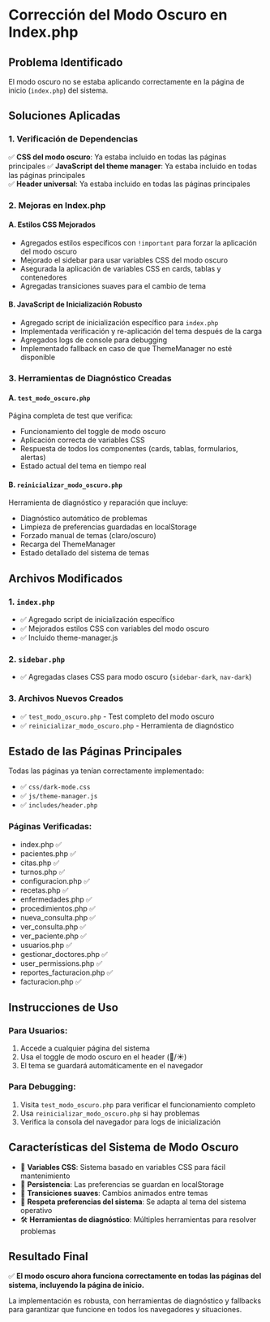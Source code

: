 # Corrección del Modo Oscuro en Index.php

## Problema Identificado
El modo oscuro no se estaba aplicando correctamente en la página de inicio (`index.php`) del sistema.

## Soluciones Aplicadas

### 1. Verificación de Dependencias
✅ **CSS del modo oscuro**: Ya estaba incluido en todas las páginas principales
✅ **JavaScript del theme manager**: Ya estaba incluido en todas las páginas principales  
✅ **Header universal**: Ya estaba incluido en todas las páginas principales

### 2. Mejoras en Index.php

#### A. Estilos CSS Mejorados
- Agregados estilos específicos con `!important` para forzar la aplicación del modo oscuro
- Mejorado el sidebar para usar variables CSS del modo oscuro
- Asegurada la aplicación de variables CSS en cards, tablas y contenedores
- Agregadas transiciones suaves para el cambio de tema

#### B. JavaScript de Inicialización Robusto
- Agregado script de inicialización específico para `index.php`
- Implementada verificación y re-aplicación del tema después de la carga
- Agregados logs de console para debugging
- Implementado fallback en caso de que ThemeManager no esté disponible

### 3. Herramientas de Diagnóstico Creadas

#### A. `test_modo_oscuro.php`
Página completa de test que verifica:
- Funcionamiento del toggle de modo oscuro
- Aplicación correcta de variables CSS
- Respuesta de todos los componentes (cards, tablas, formularios, alertas)
- Estado actual del tema en tiempo real

#### B. `reinicializar_modo_oscuro.php`
Herramienta de diagnóstico y reparación que incluye:
- Diagnóstico automático de problemas
- Limpieza de preferencias guardadas en localStorage
- Forzado manual de temas (claro/oscuro)
- Recarga del ThemeManager
- Estado detallado del sistema de temas

## Archivos Modificados

### 1. `index.php`
- ✅ Agregado script de inicialización específico
- ✅ Mejorados estilos CSS con variables del modo oscuro
- ✅ Incluido theme-manager.js

### 2. `sidebar.php`
- ✅ Agregadas clases CSS para modo oscuro (`sidebar-dark`, `nav-dark`)

### 3. Archivos Nuevos Creados
- ✅ `test_modo_oscuro.php` - Test completo del modo oscuro
- ✅ `reinicializar_modo_oscuro.php` - Herramienta de diagnóstico

## Estado de las Páginas Principales

Todas las páginas ya tenían correctamente implementado:
- ✅ `css/dark-mode.css`
- ✅ `js/theme-manager.js`
- ✅ `includes/header.php`

### Páginas Verificadas:
- index.php ✅
- pacientes.php ✅
- citas.php ✅
- turnos.php ✅
- configuracion.php ✅
- recetas.php ✅
- enfermedades.php ✅
- procedimientos.php ✅
- nueva_consulta.php ✅
- ver_consulta.php ✅
- ver_paciente.php ✅
- usuarios.php ✅
- gestionar_doctores.php ✅
- user_permissions.php ✅
- reportes_facturacion.php ✅
- facturacion.php ✅

## Instrucciones de Uso

### Para Usuarios:
1. Accede a cualquier página del sistema
2. Usa el toggle de modo oscuro en el header (🌙/☀️)
3. El tema se guardará automáticamente en el navegador

### Para Debugging:
1. Visita `test_modo_oscuro.php` para verificar el funcionamiento completo
2. Usa `reinicializar_modo_oscuro.php` si hay problemas
3. Verifica la consola del navegador para logs de inicialización

## Características del Sistema de Modo Oscuro

- 🎨 **Variables CSS**: Sistema basado en variables CSS para fácil mantenimiento
- 💾 **Persistencia**: Las preferencias se guardan en localStorage
- 🔄 **Transiciones suaves**: Cambios animados entre temas
- 📱 **Respeta preferencias del sistema**: Se adapta al tema del sistema operativo
- 🛠️ **Herramientas de diagnóstico**: Múltiples herramientas para resolver problemas

## Resultado Final

✅ **El modo oscuro ahora funciona correctamente en todas las páginas del sistema, incluyendo la página de inicio.**

La implementación es robusta, con herramientas de diagnóstico y fallbacks para garantizar que funcione en todos los navegadores y situaciones.
